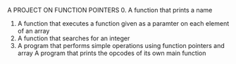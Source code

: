 A PROJECT ON FUNCTION POINTERS
0. A function that prints a name
1. A function that executes a function given as a paramter on each element of an array
2. A function that searches for an integer
3. A program that performs simple operations using function pointers and array
A program that prints the opcodes of its own main function
